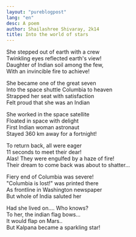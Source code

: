 ```yaml
---
layout: "pureblogpost"
lang: "en"
desc: A poem
author: Shailashree Shivaray, 2k14
title: Into the world of stars
--- 
```

She stepped out of earth with a crew<br/>
Twinkling eyes reflected earth's view!<br/>
Daughter of Indian soil among the few,<br/>
With an invincible fire to achieve!<br/>

She became one of the great seven<br/>
Into the space shuttle Columbia to heaven<br/>
Strapped her seat with satisfaction<br/>
Felt proud that she was an Indian<br/>

She worked in the space satellite<br/>
Floated in space with delight<br/>
First Indian woman astronaut<br/>
Stayed 360 km away for a fortnight!<br/>

To return back, all were eager<br/>
11 seconds to meet their dear!<br/>
Alas! They were engulfed by a haze of fire!<br/>
Their dream to come back was about to shatter...<br/>

Fiery end of Columbia was severe!<br/>
"Columbia is lost!" was printed there<br/>
As frontline in Washington newspaper<br/>
But whole of India saluted her<br/>

Had she lived on.... Who knows?<br/>
To her, the indian flag bows...<br/>
It would flap on Mars..<br/>
But Kalpana became a sparkling star!<br/>

